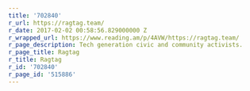 ```yaml
---
title: '702840'
r_url: https://ragtag.team/
r_date: 2017-02-02 00:58:56.829000000 Z
r_wrapped_url: https://www.reading.am/p/4AVW/https://ragtag.team/
r_page_description: Tech generation civic and community activists.
r_page_title: Ragtag
r_title: Ragtag
r_id: '702840'
r_page_id: '515886'
---
```


